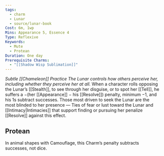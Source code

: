 ```yaml
---
tags:
  - charm
  - Lunar
  - source/lunar-book
Cost: 6m, 1wp
Mins: Appearance 5, Essence 4
Type: Reflexive
Keywords:
  - Mute
  - Protean
Duration: One day
Prerequisite Charms:
  - "[[Shadow Wisp Sublimation]]"
---
```

*Subtle [[Chameleon]] Practice The Lunar controls how others perceive her, including whether they perceive her at all.*
When a character rolls opposing the Lunar’s [[Stealth]], to see through her disguise, or to spot her [[Tell]], he suffers a −(her [[Appearance]] − his [[Resolve]]) penalty, minimum −1, and his 1s subtract successes. Those most driven to seek the Lunar are the most blinded to her presence — Ties of fear or lust toward the Lunar and [[Intimacy|Intimacies]] that support finding or pursuing her penalize [[Resolve]] against this effect. 
## Protean 

In animal shapes with Camouflage, this Charm’s penalty subtracts successes, not dice.